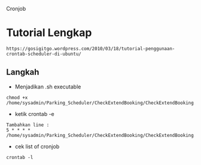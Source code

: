 Cronjob

# Tutorial Lengkap
```
https://gosigitgo.wordpress.com/2010/03/18/tutorial-penggunaan-crontab-scheduler-di-ubuntu/
```

## Langkah
- Menjadikan .sh executable
```
chmod +x /home/sysadmin/Parking_Scheduler/CheckExtendBooking/CheckExtendBooking.sh
```

- ketik crontab -e
```
Tambahkan line :
5 * * * * /home/sysadmin/Parking_Scheduler/CheckExtendBooking/CheckExtendBooking.sh
```

- cek list of cronjob
```
crontab -l
```
